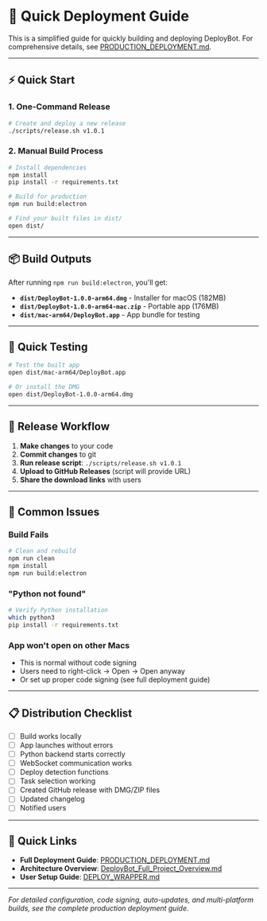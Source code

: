 # 🚀 Quick Deployment Guide

This is a simplified guide for quickly building and deploying DeployBot. For comprehensive details, see [PRODUCTION_DEPLOYMENT.md](./PRODUCTION_DEPLOYMENT.md).

---

## ⚡ Quick Start

### 1. One-Command Release
```bash
# Create and deploy a new release
./scripts/release.sh v1.0.1
```

### 2. Manual Build Process
```bash
# Install dependencies
npm install
pip install -r requirements.txt

# Build for production
npm run build:electron

# Find your built files in dist/
open dist/
```

---

## 📦 Build Outputs

After running `npm run build:electron`, you'll get:

- **`dist/DeployBot-1.0.0-arm64.dmg`** - Installer for macOS (182MB)
- **`dist/DeployBot-1.0.0-arm64-mac.zip`** - Portable app (176MB)  
- **`dist/mac-arm64/DeployBot.app`** - App bundle for testing

---

## 🧪 Quick Testing

```bash
# Test the built app
open dist/mac-arm64/DeployBot.app

# Or install the DMG
open dist/DeployBot-1.0.0-arm64.dmg
```

---

## 🔄 Release Workflow

1. **Make changes** to your code
2. **Commit changes** to git
3. **Run release script**: `./scripts/release.sh v1.0.1`
4. **Upload to GitHub Releases** (script will provide URL)
5. **Share the download links** with users

---

## 🐛 Common Issues

### Build Fails
```bash
# Clean and rebuild
npm run clean
npm install
npm run build:electron
```

### "Python not found" 
```bash
# Verify Python installation
which python3
pip install -r requirements.txt
```

### App won't open on other Macs
- This is normal without code signing
- Users need to right-click → Open → Open anyway
- Or set up proper code signing (see full deployment guide)

---

## 📋 Distribution Checklist

- [ ] Build works locally
- [ ] App launches without errors  
- [ ] Python backend starts correctly
- [ ] WebSocket communication works
- [ ] Deploy detection functions
- [ ] Task selection working
- [ ] Created GitHub release with DMG/ZIP files
- [ ] Updated changelog
- [ ] Notified users

---

## 🔗 Quick Links

- **Full Deployment Guide**: [PRODUCTION_DEPLOYMENT.md](./PRODUCTION_DEPLOYMENT.md)
- **Architecture Overview**: [DeployBot_Full_Project_Overview.md](./DeployBot_Full_Project_Overview.md)
- **User Setup Guide**: [DEPLOY_WRAPPER.md](./DEPLOY_WRAPPER.md)

---

*For detailed configuration, code signing, auto-updates, and multi-platform builds, see the complete production deployment guide.* 
